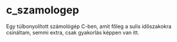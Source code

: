 # c_szamologep
Egy túlbonyolított számológép C-ben, amit főleg a sulis időszakokra csináltam, semmi extra, csak gyakorlás képpen van itt.
